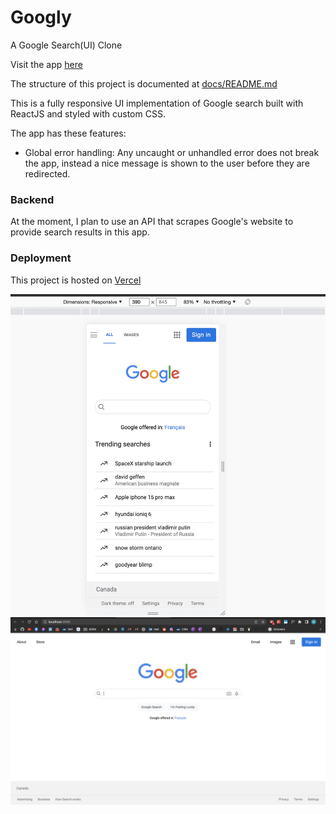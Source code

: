 # Googly

A Google Search(UI) Clone

Visit the app [here](https://googly-lovat.vercel.app/)

The structure of  this project is documented at [docs/README.md](./docs/README.md)

This is a fully responsive UI implementation of Google search built with ReactJS and styled with custom CSS.

The app has these features:
- Global error handling: Any uncaught or unhandled error does not break the app, instead a nice message is shown to the user before they are redirected.

### Backend 

At the moment, I plan to use an API that scrapes Google's website to provide search results in this app.

### Deployment

This project is hosted on [Vercel](https://googly-lovat.vercel.app/)

![mobile](docs/progress/mobile_home.jpg) 
![desktop](docs/progress/desktop_home.jpg) 


